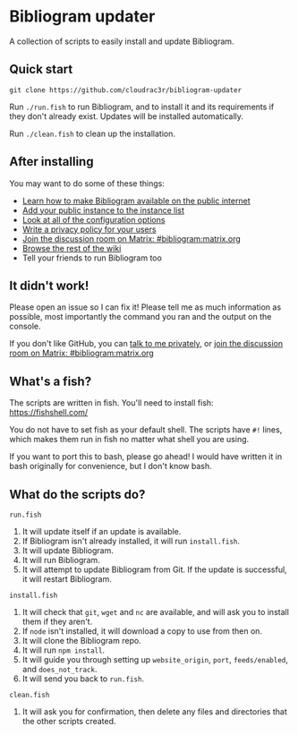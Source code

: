 # Bibliogram updater

A collection of scripts to easily install and update Bibliogram.

## Quick start

`git clone https://github.com/cloudrac3r/bibliogram-updater`

Run `./run.fish` to run Bibliogram, and to install it and its requirements if they don't already exist. Updates will be installed automatically.

Run `./clean.fish` to clean up the installation.

## After installing

You may want to do some of these things:

- [Learn how to make Bibliogram available on the public internet](https://github.com/cloudrac3r/bibliogram/wiki/Installing#making-bibliogram-accessible-from-outside)
- [Add your public instance to the instance list](https://github.com/cloudrac3r/bibliogram/wiki/Instances)
- [Look at all of the configuration options](https://github.com/cloudrac3r/bibliogram/wiki/Configuring)
- [Write a privacy policy for your users](https://github.com/cloudrac3r/bibliogram/blob/master/src/site/pug/privacy.pug.template)
- [Join the discussion room on Matrix: #bibliogram:matrix.org](https://matrix.to/#/#bibliogram:matrix.org)
- [Browse the rest of the wiki](https://github.com/cloudrac3r/bibliogram/wiki)
- Tell your friends to run Bibliogram too

## It didn't work!

Please open an issue so I can fix it! Please tell me as much information as possible, most importantly the command you ran and the output on the console.

If you don't like GitHub, you can [talk to me privately,](https://cadence.moe/about/contact) or [join the discussion room on Matrix: #bibliogram:matrix.org](https://matrix.to/#/#bibliogram:matrix.org)

## What's a fish?

The scripts are written in fish. You'll need to install fish: https://fishshell.com/

You do not have to set fish as your default shell. The scripts have `#!` lines, which makes them run in fish no matter what shell you are using.

If you want to port this to bash, please go ahead! I would have written it in bash originally for convenience, but I don't know bash.

## What do the scripts do?

`run.fish`

1. It will update itself if an update is available.
1. If Bibliogram isn't already installed, it will run `install.fish`.
1. It will update Bibliogram.
1. It will run Bibliogram.
1. It will attempt to update Bibliogram from Git. If the update is successful, it will restart Bibliogram.

`install.fish`

1. It will check that `git`, `wget` and `nc` are available, and will ask you to install them if they aren't.
1. If `node` isn't installed, it will download a copy to use from then on.
1. It will clone the Bibliogram repo.
1. It will run `npm install`.
1. It will guide you through setting up `website_origin`, `port`, `feeds/enabled`, and `does_not_track`.
1. It will send you back to `run.fish`.

`clean.fish`

1. It will ask you for confirmation, then delete any files and directories that the other scripts created.
